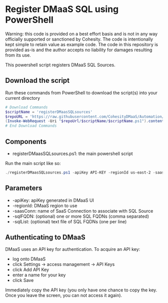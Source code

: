 # Register DMaaS SQL using PowerShell

Warning: this code is provided on a best effort basis and is not in any way officially supported or sanctioned by Cohesity. The code is intentionally kept simple to retain value as example code. The code in this repository is provided as-is and the author accepts no liability for damages resulting from its use.

This powershell script registers DMaaS SQL Sources.

## Download the script

Run these commands from PowerShell to download the script(s) into your current directory

```powershell
# Download Commands
$scriptName = 'registerDMaasSQLsources'
$repoURL = 'https://raw.githubusercontent.com/CohesityDMaaS/Automation/main'
(Invoke-WebRequest -Uri "$repoUrl/$scriptName/$scriptName.ps1").content | Out-File "$scriptName.ps1"; (Get-Content "$scriptName.ps1") | Set-Content "$scriptName.ps1"
# End Download Commands
```

## Components

* registerDMaasSQLsources.ps1: the main powershell script

Run the main script like so:

```powershell
./registerDMaasSQLsources.ps1 -apiKey API-KEY -regionId us-east-2 -saasConn "Saas_Connection-Name" -sqlList ./sqlList.txt
```

## Parameters

* -apiKey: apiKey generated in DMaaS UI
* -regionId: DMaaS region to use
* -saasConn: name of SaaS Connection to associate with SQL Source
* -sqlFQDN: (optional) one or more SQL FQDNs (comma separated)
* -sqlList: (optional) text file of SQL FQDNs (one per line)


## Authenticating to DMaaS

DMaaS uses an API key for authentication. To acquire an API key:

* log onto DMaaS
* click Settings -> access management -> API Keys
* click Add API Key
* enter a name for your key
* click Save

Immediately copy the API key (you only have one chance to copy the key. Once you leave the screen, you can not access it again).
